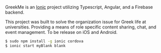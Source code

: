 GreekMe is an [Ionic](http://ionicframework.com/docs/) project utilizing Typescript, Angular, and a Firebase backend.

This project was built to solve the organization issue for Greek life at universities. Providing a means of role specific content sharing, chat, and event management. 
To be release on iOS and Android.

```bash
$ sudo npm install -g ionic cordova
$ ionic start myBlank blank
```